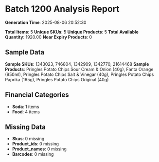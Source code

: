# Batch 1200 Analysis Report

**Generation Time**: 2025-08-06 20:52:30

**Total Items**: 5
**Unique SKUs**: 5
**Unique Products**: 5
**Total Available Quantity**: 1920.00
**Near Expiry Products**: 0

## Sample Data
**Sample SKUs**: 1343023, 746804, 1342909, 1342770, 21614468
**Sample Products**: Pringles Potato Chips Sour Cream & Onion (40g), Fanta Orange (950ml), Pringles Potato Chips Salt & Vinegar (40g), Pringles Potato Chips Paprika (165g), Pringles Potato Chips Original (40g)

## Financial Categories
- **Soda**: 1 items
- **Food**: 4 items

## Missing Data
- **Skus**: 0 missing
- **Product_ids**: 0 missing
- **Product_names**: 0 missing
- **Barcodes**: 0 missing
